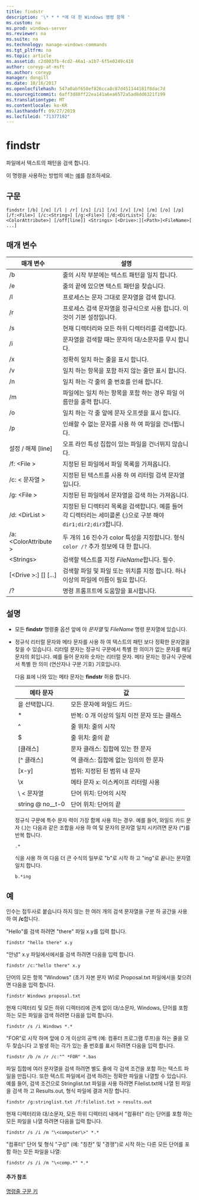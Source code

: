 ```yaml
---
title: findstr
description: '\* * * *에 대 한 Windows 명령 항목 '
ms.custom: na
ms.prod: windows-server
ms.reviewer: na
ms.suite: na
ms.technology: manage-windows-commands
ms.tgt_pltfrm: na
ms.topic: article
ms.assetid: c2d803fb-4cd2-46a1-a1b7-6f5e0249c418
author: coreyp-at-msft
ms.author: coreyp
manager: dongill
ms.date: 10/16/2017
ms.openlocfilehash: 547a0abf658ef826cca8c87d451144181f8dac7d
ms.sourcegitcommit: 6aff3d88ff22ea141a6ea6572a5ad8dd6321f199
ms.translationtype: MT
ms.contentlocale: ko-KR
ms.lasthandoff: 09/27/2019
ms.locfileid: "71377192"
---
```

# <a name="findstr"></a>findstr

파일에서 텍스트의 패턴을 검색 합니다.

이 명령을 사용하는 방법의 예는 [예](#examples)를 참조하세요.

## <a name="syntax"></a>구문

```
findstr [/b] [/e] [/l | /r] [/s] [/i] [/x] [/v] [/n] [/m] [/o] [/p] [/f:<File>] [/c:<String>] [/g:<File>] [/d:<DirList>] [/a:<ColorAttribute>] [/off[line]] <Strings> [<Drive>:][<Path>]<FileName>[ ...]
```

## <a name="parameters"></a>매개 변수

|매개 변수|설명|
|---------|-----------|
|/b|줄의 시작 부분에는 텍스트 패턴을 일치 합니다.|
|/e|줄의 끝에 있으면 텍스트 패턴을 찾습니다.|
|/l|프로세스는 문자 그대로 문자열을 검색 합니다.|
|/r|프로세스 검색 문자열을 정규식으로 사용 합니다. 이것이 기본 설정입니다.|
|/s|현재 디렉터리와 모든 하위 디렉터리를 검색합니다.|
|/i|문자열을 검색할 때는 문자의 대/소문자를 무시 합니다.|
|/x|정확히 일치 하는 줄을 표시 합니다.|
|/v|일치 하는 항목을 포함 하지 않는 줄만 표시 합니다.|
|/n|일치 하는 각 줄의 줄 번호를 인쇄 합니다.|
|/m|파일에는 일치 하는 항목을 포함 하는 경우 파일 이름만을 출력 합니다.|
|/o|일치 하는 각 줄 앞에 문자 오프셋을 표시 합니다.|
|/p|인쇄할 수 없는 문자를 사용 하 여 파일을 건너뜁니다.|
|설정 / 해제 [line]|오프 라인 특성 집합이 있는 파일을 건너뛰지 않습니다.|
|/f: \<File >|지정된 된 파일에서 파일 목록을 가져옵니다.|
|/c: \< 문자열 >|지정된 된 텍스트를 사용 하 여 리터럴 검색 문자열입니다.|
|/g: \<File >|지정된 된 파일에서 문자열을 검색 하는 가져옵니다.|
|/d: \<DirList >|지정된 된 디렉터리 목록을 검색합니다. 예를 들어 각 디렉터리는 세미콜론 (;)으로 구분 해야 `dir1;dir2;dir3`합니다.|
|/a: \<ColorAttribute >|두 개의 16 진수가 color 특성을 지정합니다. 형식 `color /?` 추가 정보에 대 한 합니다.|
|\<Strings>|검색할 텍스트를 지정 *FileName*합니다. 필수.|
|[\<Drive >:] [<Path>] <FileName> [...]|검색할 파일 및 파일 또는 위치를 지정 합니다. 하나 이상의 파일에 이름이 필요 합니다.|
|/?|명령 프롬프트에 도움말을 표시합니다.|

## <a name="remarks"></a>설명

- 모든 **findstr** 명령줄 옵션 앞에 야 *문자열* 및 *FileName* 명령 문자열에 있습니다.
- 정규식 리터럴 문자와 메타 문자를 사용 하 여 텍스트의 패턴 보다 정확한 문자열을 찾을 수 있습니다. 리터럴 문자는 정규식 구문에서 특별 한 의미가 없는 문자를 해당 문자의 회입니다. 예를 들어 문자와 숫자는 리터럴 문자. 메타 문자는 정규식 구문에서 특별 한 의미 (연산자나 구분 기호) 기호입니다.

  다음 표에 나와 있는 메타 문자는 **findstr** 허용 합니다.  

  |메타 문자|값|
  |-------------|-----|
  |을 선택합니다.|모든 문자에 와일드 카드:|
  |*|반복: 0 개 이상의 일치 이전 문자 또는 클래스|
  |^|줄 위치: 줄의 시작|
  |$|줄 위치: 줄의 끝|
  |[클래스]|문자 클래스: 집합에 있는 한 문자|
  |[^ 클래스]|역 클래스: 집합에 없는 임의의 한 문자|
  |[x-y]|범위: 지정된 된 범위 내 문자|
  |\x|메타 문자 x: 이스케이프 리터럴 사용|
  |\\ < 문자열|단어 위치: 단어의 시작|
  |string @ no__t-0|단어 위치: 단어의 끝|

  정규식 구문에 특수 문자 력이 가장 함께 사용 하는 경우. 예를 들어, 와일드 카드 문자 (.)는 다음과 같은 조합을 사용 하 여 및 문자의 문자열 일치 시키려면 문자 (*)를 반복 합니다.

  ```
  .*
  ``` 

  식을 사용 하 여 다음 더 큰 수식의 일부로 "b"로 시작 하 고 "ing"로 끝나는 문자열 일치 합니다. 

  ```
  b.*ing
  ```

## <a name="examples"></a>예

인수는 접두사로 붙습니다 하지 않는 한 여러 개의 검색 문자열을 구분 하 공간을 사용 하 여 **/c**합니다.

"Hello"를 검색 하려면 "there" 파일 x.y를 입력 합니다.

```
findstr "hello there" x.y 
```

"안녕" x.y 파일에서에서를 검색 하려면 다음을 입력 합니다.

```
findstr /c:"hello there" x.y 
```

단어의 모든 항목 "Windows" (초기 자본 문자 W)로 Proposal.txt 파일에서을 찾으려면 다음을 입력 합니다.

```
findstr Windows proposal.txt 
```

현재 디렉터리 및 모든 하위 디렉터리에 관계 없이 대/소문자, Windows, 단어를 포함 하는 모든 파일을 검색 하려면 다음을 입력 합니다.

```
findstr /s /i Windows *.* 
```

"FOR"로 시작 하며 앞에 0 개 이상의 공백 (예: 컴퓨터 프로그램 루프)을 하는 줄을 모두 찾습니다 고 발생 하는 각가 있는 줄 번호를 표시 하려면 다음을 입력 합니다.

```
findstr /b /n /r /c:"^ *FOR" *.bas 
```

파일 집합에 여러 문자열을 검색 하려면 별도 줄에 각 검색 조건을 포함 하는 텍스트 파일을 만듭니다. 또한 텍스트 파일에서 검색 하려는 정확한 파일을 나열할 수 있습니다. 예를 들어, 검색 조건으로 Stringlist.txt 파일을 사용 하려면 Filelist.txt에 나열 된 파일을 검색 하 고 Results.out, 형식 파일에 결과 저장 합니다.

```
findstr /g:stringlist.txt /f:filelist.txt > results.out 
```

현재 디렉터리와 대/소문자, 모든 하위 디렉터리 내에서 "컴퓨터" 라는 단어를 포함 하는 모든 파일을 나열 하려면 다음을 입력 합니다.

```
findstr /s /i /m "\<computer\>" *.*
```

"컴퓨터" 단어 및 형식 "구성" (예: "칭찬" 및 "경쟁")로 시작 하는 다른 모든 단어를 포함 하는 모든 파일을 나열:

```
findstr /s /i /m "\<comp.*" *.*
```

#### <a name="additional-references"></a>추가 참조

[명령줄 구문 키](command-line-syntax-key.md)